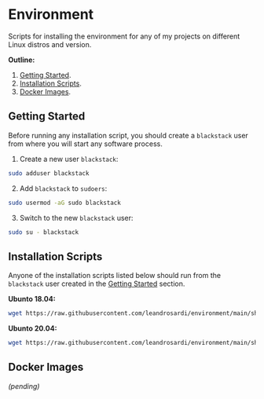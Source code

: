 # Environment

Scripts for installing the environment for any of my projects on different Linux distros and version.

**Outline:**

1. [Getting Started](#getting-started).
2. [Installation Scripts](#installation-scripts).
3. [Docker Images](#docker-images).

## Getting Started

Before running any installation script, you should create a `blackstack` user from where you will start any software process.

1. Create a new user `blackstack`:

```bash
sudo adduser blackstack
```

2. Add `blackstack` to `sudoers`:

```bash
sudo usermod -aG sudo blackstack
```

3. Switch to the new `blackstack` user:

```bash
sudo su - blackstack
```

## Installation Scripts

Anyone of the installation scripts listed below should run from the `blackstack` user created in the [Getting Started](#getting-started) section.

**Ubunto 18.04:**

```bash
wget https://raw.githubusercontent.com/leandrosardi/environment/main/sh/install.ubuntu.18_04.sh -O - | sh
```

**Ubunto 20.04:**

```bash
wget https://raw.githubusercontent.com/leandrosardi/environment/main/sh/install.ubuntu.20_04.sh -O - | bash
```

## Docker Images

_(pending)_